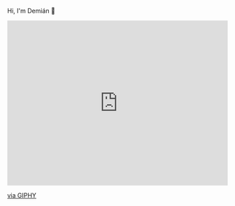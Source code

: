 Hi, I'm Demián 🚀

<div style="width:100%;height:0;padding-bottom:75%;position:relative;"><iframe src="https://giphy.com/embed/xT8qBhrlNooHBYR9f2" width="100%" height="100%" style="position:absolute" frameBorder="0" class="giphy-embed" allowFullScreen></iframe></div><p><a href="https://giphy.com/gifs/cute-space-astronaut-xT8qBhrlNooHBYR9f2">via GIPHY</a></p>
